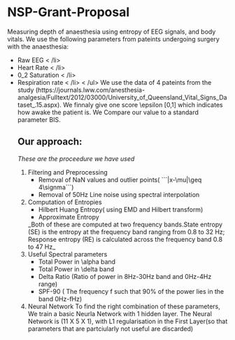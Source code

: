# NSP-Grant-Proposal

 Measuring depth of anaesthesia using entropy of EEG signals, and body vitals. 
We use the following parameters from pateints undergoing surgery with the anaesthesia: 
<ul>
  <li>Raw EEG < /li>
  <li>Heart Rate < /li>
  <li>0_2 Saturation < /li>
  <li>Respiration rate < /li> 
< /ul>
We use the data of 4 pateints from the study (https://journals.lww.com/anesthesia-analgesia/Fulltext/2012/03000/University_of_Queensland_Vital_Signs_Dataset_.15.aspx). We finnaly give one score \epsilon [0,1] which indicates how awake the patient is. We Compare our value to a standard parameter BIS.

## Our approach:
_These are the proceedure we have used_
<ol>
  <li>Filtering and Preprocessing
     <ul>
      <li>Removal of NaN values and outlier points( ```|x-\mu|\geq 4\signma```)  </li>
      <li>Removal of 50Hz Line noise using spectral interpolation  </li>
     </ul>
   </li>
  <li>Computation of Entropies
   <ul>
      <li>Hilbert Huang Entropy( using EMD and Hilbert transform)  </li>
      <li>Approximate Entropy  </li>
     </ul>
    _Both of these are computed at two frequency bands.State entropy (SE) is the entropy at the frequency band ranging from 0.8 to 32 Hz; Response entropy (RE) is calculated across the frequency band 0.8 to 47 Hz_
    </li>  
   <li>Useful Spectral parameters
    <ul>
      <li>Total Power in \alpha band  </li>
      <li>Total Power in \delta band  </li>
      <li>Delta Ratio (Ratio of power in 8Hz-30Hz band and 0Hz-4Hz range)</li>
      <li>SPF-90 ( The frequency f such that 90% of the power lies in the band 0Hz-fHz)
     </ul>
    </li>
  <li>Neural Network
     To find the right combination of these parameters, We train a basic Neurla Network with 1 hidden layer. The Neural Network is (11 X 5 X 1), with L1 regularisation in the First Layer(so that parameters that are partciularly not useful are discarded) 
  </li>
</ol>


